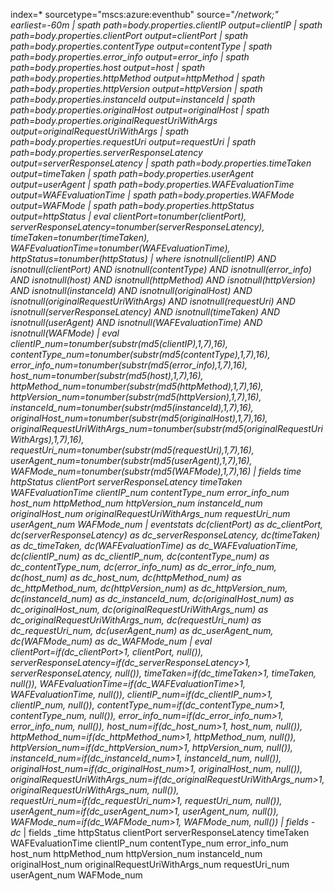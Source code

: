 index=* sourcetype="mscs:azure:eventhub" source="*/network;" earliest=-60m
| spath path=body.properties.clientIP output=clientIP
| spath path=body.properties.clientPort output=clientPort
| spath path=body.properties.contentType output=contentType
| spath path=body.properties.error_info output=error_info
| spath path=body.properties.host output=host
| spath path=body.properties.httpMethod output=httpMethod
| spath path=body.properties.httpVersion output=httpVersion
| spath path=body.properties.instanceId output=instanceId
| spath path=body.properties.originalHost output=originalHost
| spath path=body.properties.originalRequestUriWithArgs output=originalRequestUriWithArgs
| spath path=body.properties.requestUri output=requestUri
| spath path=body.properties.serverResponseLatency output=serverResponseLatency
| spath path=body.properties.timeTaken output=timeTaken
| spath path=body.properties.userAgent output=userAgent
| spath path=body.properties.WAFEvaluationTime output=WAFEvaluationTime
| spath path=body.properties.WAFMode output=WAFMode
| spath path=body.properties.httpStatus output=httpStatus
| eval clientPort=tonumber(clientPort),
        serverResponseLatency=tonumber(serverResponseLatency),
        timeTaken=tonumber(timeTaken),
        WAFEvaluationTime=tonumber(WAFEvaluationTime),
        httpStatus=tonumber(httpStatus)
| where isnotnull(clientIP) AND isnotnull(clientPort) AND isnotnull(contentType) AND isnotnull(error_info)
    AND isnotnull(host) AND isnotnull(httpMethod) AND isnotnull(httpVersion)
    AND isnotnull(instanceId) AND isnotnull(originalHost)
    AND isnotnull(originalRequestUriWithArgs) AND isnotnull(requestUri)
    AND isnotnull(serverResponseLatency) AND isnotnull(timeTaken)
    AND isnotnull(userAgent) AND isnotnull(WAFEvaluationTime)
    AND isnotnull(WAFMode)
| eval clientIP_num=tonumber(substr(md5(clientIP),1,7),16),
        contentType_num=tonumber(substr(md5(contentType),1,7),16),
        error_info_num=tonumber(substr(md5(error_info),1,7),16),
        host_num=tonumber(substr(md5(host),1,7),16),
        httpMethod_num=tonumber(substr(md5(httpMethod),1,7),16),
        httpVersion_num=tonumber(substr(md5(httpVersion),1,7),16),
        instanceId_num=tonumber(substr(md5(instanceId),1,7),16),
        originalHost_num=tonumber(substr(md5(originalHost),1,7),16),
        originalRequestUriWithArgs_num=tonumber(substr(md5(originalRequestUriWithArgs),1,7),16),
        requestUri_num=tonumber(substr(md5(requestUri),1,7),16),
        userAgent_num=tonumber(substr(md5(userAgent),1,7),16),
        WAFMode_num=tonumber(substr(md5(WAFMode),1,7),16)
| fields _time httpStatus clientPort serverResponseLatency timeTaken WAFEvaluationTime clientIP_num contentType_num error_info_num host_num httpMethod_num httpVersion_num instanceId_num originalHost_num originalRequestUriWithArgs_num requestUri_num userAgent_num WAFMode_num
| eventstats dc(clientPort) as dc_clientPort,
             dc(serverResponseLatency) as dc_serverResponseLatency,
             dc(timeTaken) as dc_timeTaken,
             dc(WAFEvaluationTime) as dc_WAFEvaluationTime,
             dc(clientIP_num) as dc_clientIP_num,
             dc(contentType_num) as dc_contentType_num,
             dc(error_info_num) as dc_error_info_num,
             dc(host_num) as dc_host_num,
             dc(httpMethod_num) as dc_httpMethod_num,
             dc(httpVersion_num) as dc_httpVersion_num,
             dc(instanceId_num) as dc_instanceId_num,
             dc(originalHost_num) as dc_originalHost_num,
             dc(originalRequestUriWithArgs_num) as dc_originalRequestUriWithArgs_num,
             dc(requestUri_num) as dc_requestUri_num,
             dc(userAgent_num) as dc_userAgent_num,
             dc(WAFMode_num) as dc_WAFMode_num
| eval clientPort=if(dc_clientPort>1, clientPort, null()),
        serverResponseLatency=if(dc_serverResponseLatency>1, serverResponseLatency, null()),
        timeTaken=if(dc_timeTaken>1, timeTaken, null()),
        WAFEvaluationTime=if(dc_WAFEvaluationTime>1, WAFEvaluationTime, null()),
        clientIP_num=if(dc_clientIP_num>1, clientIP_num, null()),
        contentType_num=if(dc_contentType_num>1, contentType_num, null()),
        error_info_num=if(dc_error_info_num>1, error_info_num, null()),
        host_num=if(dc_host_num>1, host_num, null()),
        httpMethod_num=if(dc_httpMethod_num>1, httpMethod_num, null()),
        httpVersion_num=if(dc_httpVersion_num>1, httpVersion_num, null()),
        instanceId_num=if(dc_instanceId_num>1, instanceId_num, null()),
        originalHost_num=if(dc_originalHost_num>1, originalHost_num, null()),
        originalRequestUriWithArgs_num=if(dc_originalRequestUriWithArgs_num>1, originalRequestUriWithArgs_num, null()),
        requestUri_num=if(dc_requestUri_num>1, requestUri_num, null()),
        userAgent_num=if(dc_userAgent_num>1, userAgent_num, null()),
        WAFMode_num=if(dc_WAFMode_num>1, WAFMode_num, null())
| fields - dc_*
| fields _time httpStatus clientPort serverResponseLatency timeTaken WAFEvaluationTime clientIP_num contentType_num error_info_num host_num httpMethod_num httpVersion_num instanceId_num originalHost_num originalRequestUriWithArgs_num requestUri_num userAgent_num WAFMode_num
